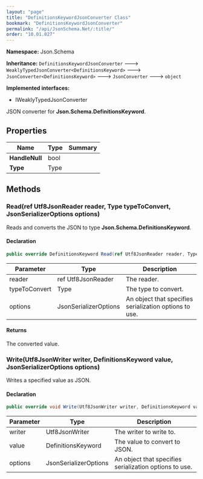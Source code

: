 ```yaml
---
layout: "page"
title: "DefinitionsKeywordJsonConverter Class"
bookmark: "DefinitionsKeywordJsonConverter"
permalink: "/api/JsonSchema.Net/:title/"
order: "10.01.027"
---
```

**Namespace:** Json.Schema

**Inheritance:**
`DefinitionsKeywordJsonConverter`
 🡒 
`WeaklyTypedJsonConverter<DefinitionsKeyword>`
 🡒 
`JsonConverter<DefinitionsKeyword>`
 🡒 
`JsonConverter`
 🡒 
`object`

**Implemented interfaces:**

- IWeaklyTypedJsonConverter

JSON converter for **Json.Schema.DefinitionsKeyword**.

## Properties

| Name | Type | Summary |
|---|---|---|
| **HandleNull** | bool |  |
| **Type** | Type |  |

## Methods

### Read(ref Utf8JsonReader reader, Type typeToConvert, JsonSerializerOptions options)

Reads and converts the JSON to type **Json.Schema.DefinitionsKeyword**.

#### Declaration

```c#
public override DefinitionsKeyword Read(ref Utf8JsonReader reader, Type typeToConvert, JsonSerializerOptions options)
```

| Parameter | Type | Description |
|---|---|---|
| reader | ref Utf8JsonReader | The reader. |
| typeToConvert | Type | The type to convert. |
| options | JsonSerializerOptions | An object that specifies serialization options to use. |


#### Returns

The converted value.

### Write(Utf8JsonWriter writer, DefinitionsKeyword value, JsonSerializerOptions options)

Writes a specified value as JSON.

#### Declaration

```c#
public override void Write(Utf8JsonWriter writer, DefinitionsKeyword value, JsonSerializerOptions options)
```

| Parameter | Type | Description |
|---|---|---|
| writer | Utf8JsonWriter | The writer to write to. |
| value | DefinitionsKeyword | The value to convert to JSON. |
| options | JsonSerializerOptions | An object that specifies serialization options to use. |



